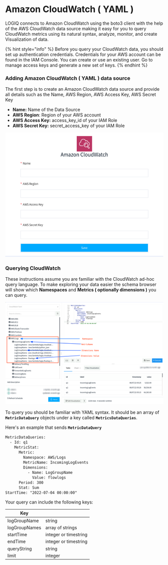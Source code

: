 # Amazon CloudWatch ( YAML )

LOGIQ connects to Amazon CloudWatch using the boto3 client with the help of the AWS CloudWatch data source making it easy for you to query CloudWatch metrics using its natural syntax, analyze, monitor, and create Visualization of data.

{% hint style="info" %}
Before you query your CloudWatch data, you should set up authentication credentials. Credentials for your AWS account can be found in the IAM Console. You can create or use an existing user. Go to manage access keys and generate a new set of keys.
{% endhint %}

### Adding Amazon CloudWatch ( YAML ) data source

The first step is to create an Amazon CloudWatch data source and provide all details such as the Name, AWS Region, AWS Access Key, AWS Secret Key

* **Name:**  Name of the Data Source
* **AWS Region**:  Region of your AWS account
* **AWS Access Key:** access\_key\_id of your IAM Role
* **AWS Secret Key:** secret\_access\_key of your IAM Role

![Adding Amazon CloudWatch data source](<../../.gitbook/assets/Screenshot from 2022-08-10 18-04-28.png>)

### Querying CloudWatch

These instructions assume you are familiar with the CloudWatch ad-hoc query language. To make exploring your data easier the schema browser will show which **Namespaces** and **Metrics ( optionally dimensions )** you can query.

![Query Page and Schema Navigator](../../.gitbook/assets/cloudwatch.png)

To query you should be familiar with YAML syntax.  It should be an array of **`MetricDataQuery`** objects under a key called **`MetricsDataQueries`**.

Here's an example that sends **`MetricDataQuery`**

```
MetricDataQueries: 
  - Id: q1
    MetricStat:
      Metric:
        Namespace: AWS/Logs
        MetricName: IncomingLogEvents
        Dimensions:
          - Name: LogGroupName
            Value: flowlogs
      Period: 300
      Stat: Sum
StartTime: "2022-07-04 00:00:00"
```

Your query can include the following keys:

| Key           |                       |
| ------------- | --------------------- |
| logGroupName  | string                |
| logGroupNames | array of strings      |
| startTime     | integer or timestring |
| endTime       | integer or timestring |
| queryString   | string                |
| limit         | integer               |
